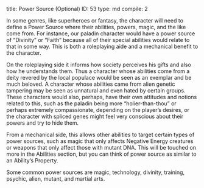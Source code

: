 title:          Power Source (Optional)
ID:             53
type:           md
compile:        2


In some genres, like superheroes or fantasy, the character will need to define a Power Source where their abilities, powers, magic, and the like come from. For instance, our paladin character would have a power source of “Divinity” or “Faith” because all of their special abilities would relate to that in some way. This is both a roleplaying aide and a mechanical benefit to the character.

On the roleplaying side it informs how society perceives his gifts and also how he understands them. Thus a character whose abilities come from a deity revered by the local populace would be seen as an exemplar and be much beloved. A character whose abilities came from alien genetic tampering may be seen as unnatural and even hated by certain groups. These characters would also, perhaps, have their own attitudes and notions related to this, such as the paladin being more “holier-than-thou” or perhaps extremely compassionate, depending on the player’s desires, or the character with spliced genes might feel very conscious about their powers and try to hide them.

From a mechanical side, this allows other abilities to target certain types of power sources, such as magic that only affects Negative Energy creatures or weapons that only affect those with mutant DNA. This will be touched on more in the Abilities section, but you can think of power source as similar to an Ability’s Property.

Some common power sources are magic, technology, divinity, training, psychic, alien, mutant, and martial arts.
